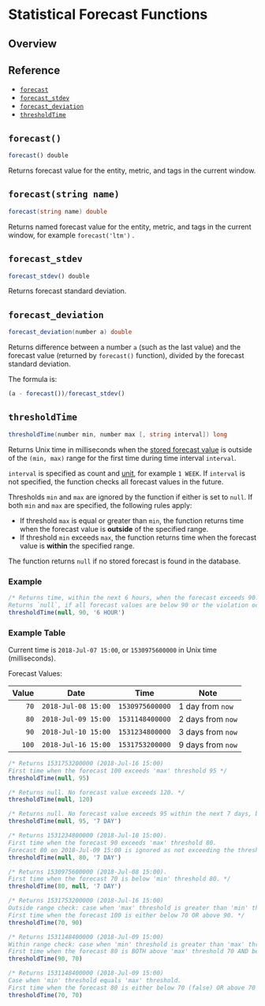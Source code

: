 # Statistical Forecast Functions

## Overview

## Reference

* [`forecast`](#forecast)
* [`forecast_stdev`](#forecast_stdev)
* [`forecast_deviation`](#forecast_deviation)
* [`thresholdTime`](#thresholdtime)

## `forecast()`

```javascript
forecast() double
```

Returns forecast value for the entity, metric, and tags in the current window.

## `forecast(string name)`

```csharp
forecast(string name) double
```

Returns named forecast value for the entity, metric, and tags in the current window, for example `forecast('ltm')` .

## `forecast_stdev`

```javascript
forecast_stdev() double
```

Returns forecast standard deviation.

## `forecast_deviation`

```csharp
forecast_deviation(number a) double
```

Returns difference between a number `a` (such as the last value) and the forecast value (returned by `forecast()` function), divided by the forecast standard deviation.

The formula is:

```javascript
(a - forecast())/forecast_stdev()
```

## `thresholdTime`

```csharp
thresholdTime(number min, number max [, string interval]) long
```

Returns Unix time in milliseconds when the [stored forecast value](../forecasting/README.md) is outside of the `(min, max)` range for the first time during time interval `interval`.

`interval` is specified as count and [unit](../api/data/series/time-unit.md), for example `1 WEEK`. If `interval` is not specified, the function checks all forecast values in the future.

Thresholds `min` and `max` are ignored by the function if either is set to `null`. If both `min` and `max` are specified, the following rules apply:

* If threshold `max` is equal or greater than `min`, the function returns time when the forecast value is **outside** of the specified range.
* If threshold `min` exceeds `max`, the function returns time when the forecast value is **within** the specified range.

The function returns `null` if no stored forecast is found in the database.

### Example

```javascript
/* Returns time, within the next 6 hours, when the forecast exceeds 90.
Returns `null`, if all forecast values are below 90 or the violation occurs after the `6 HOUR` window. */
thresholdTime(null, 90, '6 HOUR')
```

### Example Table

Current time is `2018-Jul-07 15:00`, or `1530975600000` in Unix time (milliseconds).

Forecast Values:

| **Value** | **Date** | **Time**  | **Note** |
|---:|---|---|---|
| `70` | `2018-Jul-08 15:00` | `1530975600000` | 1 day from `now` |
| `80` | `2018-Jul-09 15:00` | `1531148400000` | 2 days from `now` |
| `90` | `2018-Jul-10 15:00` | `1531234800000` | 3 days from `now` |
| `100` | `2018-Jul-16 15:00` | `1531753200000` | 9 days from `now` |

```javascript
/* Returns 1531753200000 (2018-Jul-16 15:00)
First time when the forecast 100 exceeds 'max' threshold 95 */
thresholdTime(null, 95)
```

```javascript
/* Returns null. No forecast value exceeds 120. */
thresholdTime(null, 120)
```

```javascript
/* Returns null. No forecast value exceeds 95 within the next 7 days, by 2018-Jul-14 15:00. */
thresholdTime(null, 95, '7 DAY')
```

```javascript
/* Returns 1531234800000 (2018-Jul-10 15:00).
First time when the forecast 90 exceeds 'max' threshold 80.
Forecast 80 on 2018-Jul-09 15:00 is ignored as not exceeding the threshold. */
thresholdTime(null, 80, '7 DAY')
```

```javascript
/* Returns 1530975600000 (2018-Jul-08 15:00).
First time when the forecast 70 is below 'min' threshold 80. */
thresholdTime(80, null, '7 DAY')
```

```javascript
/* Returns 1531753200000 (2018-Jul-16 15:00)
Outside range check: case when 'max' threshold is greater than 'min' threshold.
First time when the forecast 100 is either below 70 OR above 90. */
thresholdTime(70, 90)
```

```javascript
/* Returns 1531148400000 (2018-Jul-09 15:00)
Within range check: case when 'min' threshold is greater than 'max' threshold.
First time when the forecast 80 is BOTH above 'max' threshold 70 AND below 'min' threshold 90. */
thresholdTime(90, 70)
```

```javascript
/* Returns 1531148400000 (2018-Jul-09 15:00)
Case when 'min' threshold equals 'max' threshold.
First time when the forecast 80 is either below 70 (false) OR above 70 (true). */
thresholdTime(70, 70)
```
